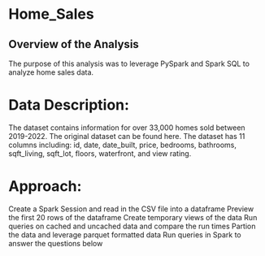 # Home_Sales
## Overview of the Analysis
The purpose of this analysis was to leverage PySpark and Spark SQL to analyze home sales data.

# Data Description:
The dataset contains information for over 33,000 homes sold between 2019-2022. The original dataset can be found here.
The dataset has 11 columns including: id, date, date_built, price, bedrooms, bathrooms, sqft_living, sqft_lot, floors, waterfront, and view rating.
# Approach:
Create a Spark Session and read in the CSV file into a dataframe
Preview the first 20 rows of the dataframe
Create temporary views of the data
Run queries on cached and uncached data and compare the run times
Partion the data and leverage parquet formatted data
Run queries in Spark to answer the questions below
